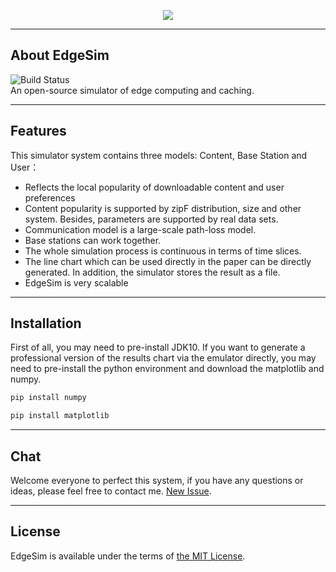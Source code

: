 <p align="center"><img src="https://github.com/XiaofeiTJU/EdgeSim/blob/master/src/main/resources/images/Logo.png"></p>

----
## About EdgeSim
![Build Status](https://travis-ci.com/XiaofeiTJU/EdgeSim.svg?token=py9hxdKvrcD4MPz5n1nH&branch=master) <br>
An open-source simulator of edge computing and caching.

----
## Features
This simulator system contains three models: Content, Base Station and User：
* Reflects the local popularity of downloadable content and user preferences
* Content popularity is supported by zipF distribution, size and other system.
Besides, parameters are supported by real data sets.
* Communication model is a large-scale path-loss model.
* Base stations can work together.
* The whole simulation process is continuous in terms of time slices.
* The line chart which can be used directly in the paper can be directly generated. In addition, the simulator stores the result as a file.
* EdgeSim is very scalable

----
## Installation
First of all, you may need to pre-install JDK10. If you want to generate a professional version of the results chart via the emulator directly, you may need to pre-install the python environment and download the matplotlib and numpy.
```python
pip install numpy
```
```python
pip install matplotlib
```
----
## Chat
Welcome everyone to perfect this system, if you have any questions or ideas, please feel free to contact me. [New Issue](https://github.com/XiaofeiTJU/EdgeSim/issues/new).

----
## License
EdgeSim is available under the terms of [the MIT License](https://github.com/XiaofeiTJU/EdgeSim/blob/master/LICENSE).
